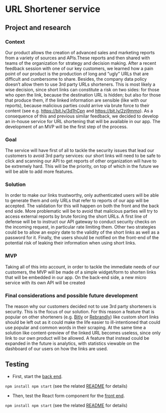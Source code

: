 # URL Shortener service

## Project and research

### Context 

Our product allows the creation of advanced sales and marketing reports from a variety of sources and APIs.These reports and then shared with teams of the organization for strategy and decision making.
After a recent feedback session with one of our key customers, we learned how a pain point of our product is the production of long and “ugly” URLs that are difficult and cumbersome to share. Besides, the company data policy doesn’t allow them to use 3rd party URLs shorteners. This is most likely a wise decision, since short links can constitute a risk on two sides: for those who open the link, because the destination URL is hidden; but also for those that produce them, if the linked information are sensible (like with our reports), because malicious parties could arrive via brute force to their content (see e.g. https://bit.ly/3d1hCpn and https://bit.ly/2zj9mmo). 
As a consequence of this and previous similar feedback, we decided to develop an in-house service for URL shortening that will be available in our app. The development of an MVP will be the first step of the process.

### Goal

The service will have first of all to tackle the security issues that lead our customers to avoid 3rd party services: our short links will need to be safe to click and scanning our API to get reports of other organization will have to be extremely hard. This will be the priority, on top of which in the future we will be able to add more features.

### Solution

In order to make our links trustworthy, only authenticated users will be able to generate them and only URLs that refer to reports of our app will be accepted. The validation for this will happen on both the front and the back end side.
More problematic will be to avoid that malicious parties will try to access external reports by brute forcing the short URLs. A first line of defense will be to instruct our API gateway to conduct security checks on the incoming request, in particular rate limiting them. Other two strategies could be to allow an expiry date to the validity of the short links as well as a password for it. Finally, the users should be notified on the front-end of the potential risk of leaking their information when using short links.

### MVP

Taking all of this into account, in order to tackle the immediate needs of our customers, the MVP will be made of a simple widget/form to shorten links that will be embedded in our app. On the back-end side, a new micro service with its own API will be created

### Final considerations and possible future development

The reason why our customers decided not to use 3rd party shorteners is security. This is the focus of our solution. For this reason a feature that is popular on other shorteners (e.g. [Bitly](https://bitly.com/) or [Rebrandly](https://www.rebrandly.com/)) like custom short links should be left out as it could make the life easier to ill-intentioned that could use popular and common words in their scraping. At the same time a solution like content-preview of the linked URL becomes useless, since only link to our own product will be allowed. A feature that instead could be expanded in the future is analytics, with statistics viewable on the dashboard of our users on how the links are used.

## Testing

* First,  start the [back end](./back-end).

```npm install npm start``` (see the related [README](./back-end/README.md) for details)

* Then, test the React form component for the [front end](./form-component).

```npm install npm start``` (see the related [README](./form-component/README.md) for details)